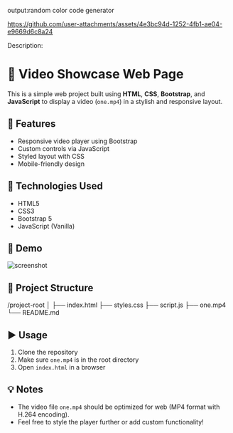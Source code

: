 output:random color code generator

https://github.com/user-attachments/assets/4e3bc94d-1252-4fb1-ae04-e9669d6c8a24

Description:
# 🎥 Video Showcase Web Page

This is a simple web project built using **HTML**, **CSS**, **Bootstrap**, and **JavaScript** to display a video (`one.mp4`) in a stylish and responsive layout.

## 🚀 Features

- Responsive video player using Bootstrap
- Custom controls via JavaScript
- Styled layout with CSS
- Mobile-friendly design

## 📂 Technologies Used

- HTML5
- CSS3
- Bootstrap 5
- JavaScript (Vanilla)

## 📸 Demo

![screenshot](screenshot.png)

## 📁 Project Structure
/project-root
│
├── index.html
├── styles.css
├── script.js
├── one.mp4
└── README.md
## ▶️ Usage

1. Clone the repository
2. Make sure `one.mp4` is in the root directory
3. Open `index.html` in a browser

## 💡 Notes

- The video file `one.mp4` should be optimized for web (MP4 format with H.264 encoding).
- Feel free to style the player further or add custom functionality!


